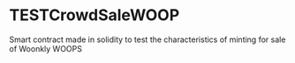 # TESTCrowdSaleWOOP
Smart contract made in solidity to test the characteristics of minting for sale of Woonkly WOOPS
